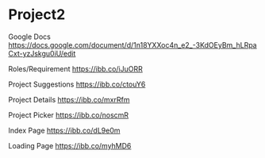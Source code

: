 # Project2

<!-- Google Doc For Project -->
Google Docs
https://docs.google.com/document/d/1n18YXXoc4n_e2_-3KdOEyBm_hLRpaCxt-yzJskgu0iU/edit 


Roles/Requirement
https://ibb.co/iJuORR

Project Suggestions
https://ibb.co/ctouY6

Project Details
https://ibb.co/mxrRfm

Project Picker
https://ibb.co/noscmR

Index Page
https://ibb.co/dL9e0m

Loading Page
https://ibb.co/myhMD6
